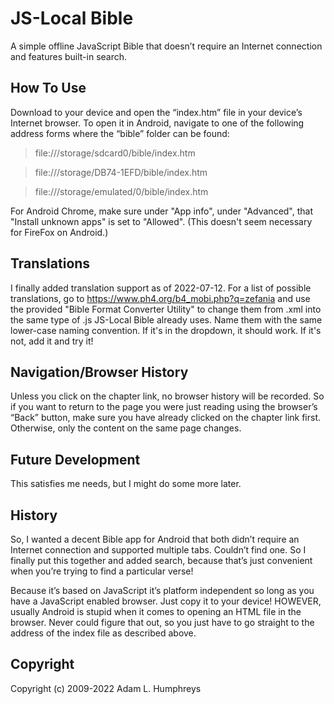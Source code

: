 # JS-Local Bible
A simple offline JavaScript Bible that doesn’t require an Internet connection and features built-in search.

## How To Use
Download to your device and open the “index.htm” file in your device’s Internet browser. To open it in Android, navigate to one of the following address forms where the “bible” folder can be found:

> file:///storage/sdcard0/bible/index.htm

> file:///storage/DB74-1EFD/bible/index.htm

> file:///storage/emulated/0/bible/index.htm

For Android Chrome, make sure under "App info", under "Advanced", that "Install unknown apps" is set to "Allowed". (This doesn't seem necessary for FireFox on Android.)

## Translations
I finally added translation support as of 2022-07-12. For a list of possible translations, go to https://www.ph4.org/b4_mobi.php?q=zefania and use the provided "Bible Format Converter Utility" to change them from .xml into the same type of .js JS-Local Bible already uses. Name them with the same lower-case naming convention. If it's in the dropdown, it should work. If it's not, add it and try it!

## Navigation/Browser History
Unless you click on the chapter link, no browser history will be recorded. So if you want to return to the page you were just reading using the browser’s “Back” button, make sure you have already clicked on the chapter link first. Otherwise, only the content on the same page changes.

## Future Development
This satisfies me needs, but I might do some more later.

## History
So, I wanted a decent Bible app for Android that both didn’t require an Internet connection and supported multiple tabs. Couldn’t find one. So I finally put this together and added search, because that’s just convenient when you’re trying to find a particular verse!

Because it’s based on JavaScript it’s platform independent so long as you have a JavaScript enabled browser. Just copy it to your device! HOWEVER, usually Android is stupid when it comes to opening an HTML file in the browser. Never could figure that out, so you just have to go straight to the address of the index file as described above.

## Copyright
Copyright (c) 2009-2022 Adam L. Humphreys
